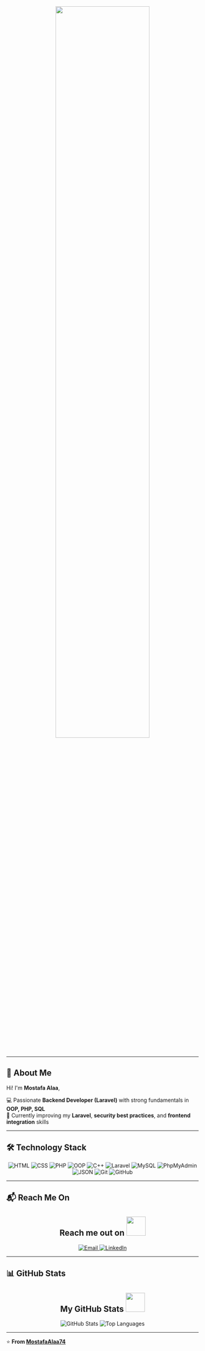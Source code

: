 <!-- Header Section -->
<div align="center">
<img src="https://readme-typing-svg.demolab.com?font=Inconsolata&weight=500&size=50&duration=4000&pause=300&color=A7A459&center=true&vCenter=true&multiline=true&repeat=false&random=false&width=1300&height=140&lines=Hello;I'm+Mostafa+Alaa+I'm+a+Back-end+Developer+%E2%9C%A9" width="70%" />
</div>

---

## 👋 About Me
Hi! I'm **Mostafa Alaa**,  

💻 Passionate **Backend Developer (Laravel)** with strong fundamentals in **OOP, PHP, SQL**  
🚀 Currently improving my **Laravel**, **security best practices**, and **frontend integration** skills  

---

## 🛠 Technology Stack

<p align="center">

<!-- Frontend -->
<img src="https://img.shields.io/badge/HTML-%23E34F26.svg?style=for-the-badge&logo=html5&logoColor=white" alt="HTML">
<img src="https://img.shields.io/badge/CSS-%231572B6.svg?style=for-the-badge&logo=css3&logoColor=white" alt="CSS">


<!-- Programming Languages -->

<img src="https://img.shields.io/badge/PHP-%23777BB4.svg?style=for-the-badge&logo=php&logoColor=white" alt="PHP">
<img src="https://img.shields.io/badge/OOP-%2300ADD8.svg?style=for-the-badge&logo=codeforces&logoColor=white" alt="OOP">
<img src="https://img.shields.io/badge/C++-%2300599C.svg?style=for-the-badge&logo=c%2B%2B&logoColor=white" alt="C++">

<!-- Backend & Frameworks -->
<img src="https://img.shields.io/badge/Laravel-%23FF2D20.svg?style=for-the-badge&logo=laravel&logoColor=white" alt="Laravel">

<!-- Databases -->
<img src="https://img.shields.io/badge/MySQL-%234479A1.svg?style=for-the-badge&logo=mysql&logoColor=white" alt="MySQL">
<img src="https://img.shields.io/badge/PhpMyAdmin-%23666970.svg?style=for-the-badge&logo=phpmyadmin&logoColor=white" alt="PhpMyAdmin">

<!-- Tools -->
<img src="https://img.shields.io/badge/JSON-%23000000.svg?style=for-the-badge&logo=json&logoColor=white" alt="JSON">
<img src="https://img.shields.io/badge/Git-%23F05032.svg?style=for-the-badge&logo=git&logoColor=white" alt="Git">
<img src="https://img.shields.io/badge/GitHub-%23181717.svg?style=for-the-badge&logo=github&logoColor=white" alt="GitHub">

</p>

---
## 📬 Reach Me On

<h2 align="center">Reach me out on <img src="https://media0.giphy.com/media/jqNPzdTTxQfOgOqpO4/source.gif" width="50"></h2>

<p align="center">
<a href="mailto:mostafa.alaa7453@gmail.com">
<img src="https://img.shields.io/badge/Email-%23D14836.svg?style=for-the-badge&logo=gmail&logoColor=white" alt="Email">
</a>
<a href="www.linkedin.com/in/mostafa-alaa74">
<img src="https://img.shields.io/badge/LinkedIn-%230077B5.svg?style=for-the-badge&logo=linkedin&logoColor=white" alt="LinkedIn">
</a>
</p>

---

## 📊 GitHub Stats

<h2 align="center">My GitHub Stats <img src="https://media.giphy.com/media/VgCDAzcKvsR6OM0uWg/giphy.gif" width="50"></h2>

<p align="center">
  <img src="https://github-readme-stats.vercel.app/api?username=MostafaAlaa74&show_icons=true&theme=radical&line_height=27" alt="GitHub Stats">
  <img src="https://github-readme-stats.vercel.app/api/top-langs/?username=MostafaAlaa74&hide=html,css&theme=radical" alt="Top Languages">
</p>

---

⭐ **From [MostafaAlaa74](https://github.com/MostafaAlaa74)**
